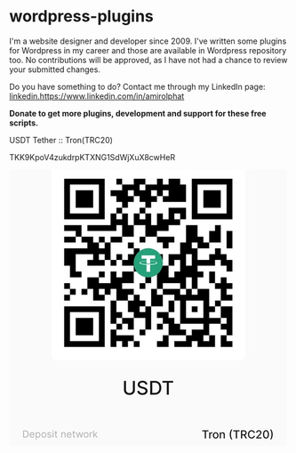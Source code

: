 # wordpress-plugins

I'm a website designer and developer since 2009. I've written some plugins for Wordpress in my career and those are available in Wordpress repository too. No contributions will be approved, as I have not had a chance to review your submitted changes.

Do you have something to do? Contact me through my LinkedIn page:
[linkedin.](https://www.linkedin.com/in/amirolphat)https://www.linkedin.com/in/amirolphat

**Donate to get more plugins, development and support for these free scripts.**

USDT Tether :: Tron(TRC20)

TKK9KpoV4zukdrpKTXNG1SdWjXuX8cwHeR

![Donate](https://github.com/amirolphat/wordpress-plugins/blob/main/donate.jpg)